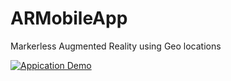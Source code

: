 # ARMobileApp
Markerless Augmented Reality using Geo locations 


[![Appication Demo](http://img.youtube.com/vi/z4p7fVaLyDY/0.jpg)](http://www.youtube.com/watch?v=z4p7fVaLyDY)
